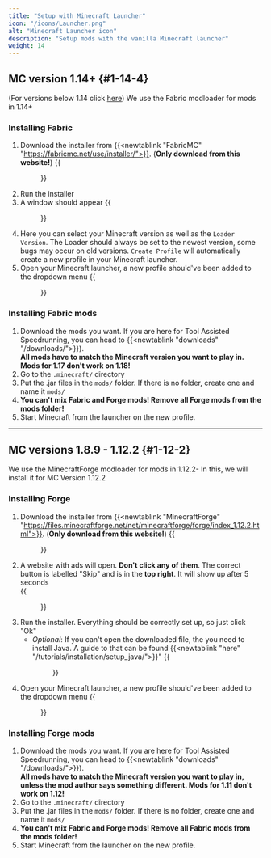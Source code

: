```yaml
---
title: "Setup with Minecraft Launcher"
icon: "/icons/Launcher.png"
alt: "Minecraft Launcher icon"
description: "Setup mods with the vanilla Minecraft launcher"
weight: 14
---
```

## MC version 1.14+ {#1-14-4}
(For versions below 1.14 click [here](#1-12-2))
We use the Fabric modloader for mods in 1.14+ 

### Installing Fabric
1. Download the installer from {{<newtablink "FabricMC" "https://fabricmc.net/use/installer/">}}. (**Only download from this website!**)
{{<figure class="screenshot" src="chrome_ytdtqQQCTa.png">}}
2. Run the installer
3. A window should appear
{{<figure class="screenshot" src="javaw_3wDzbdLJaS.png">}}
4. Here you can select your Minecraft version as well as the `Loader Version`. The Loader should always be set to the newest version, some bugs may occur on old versions. `Create Profile` will automatically create a new profile in your Minecraft launcher.
5. Open your Minecraft launcher, a new profile should've been added to the dropdown menu
{{<figure class="screenshot" src="Minecraft_j4svmjk50e.png">}}

### Installing Fabric mods
1. Download the mods you want. If you are here for Tool Assisted Speedrunning, you can head to {{<newtablink "downloads" "/downloads/">}}).   
**All mods have to match the Minecraft version you want to play in. Mods for 1.17 don't work on 1.18!**
2. Go to the `.minecraft/` directory
3. Put the .jar files in the `mods/` folder. If there is no folder, create one and name it `mods/`
4. **You can't mix Fabric and Forge mods! Remove all Forge mods from the mods folder!**
5. Start Minecraft from the launcher on the new profile.

---
## MC versions 1.8.9 - 1.12.2 {#1-12-2}
We use the MinecraftForge modloader for mods in 1.12.2-
In this, we will install it for MC Version 1.12.2

### Installing Forge
1. Download the installer from {{<newtablink "MinecraftForge" "https://files.minecraftforge.net/net/minecraftforge/forge/index_1.12.2.html">}}. (**Only download from this website!**)
{{<figure class="screenshot" src="chrome_BHFDr3kiIf.png">}}
2. A website with ads will open. **Don't click any of them**. The correct button is labelled "Skip" and is in the **top right**. It will show up after 5 seconds  
{{<figure class="screenshot" src="chrome_IjG9ESvhLu.png">}}
3. Run the installer. Everything should be correctly set up, so just click "Ok"  
   * *Optional*: If you can't open the downloaded file, the you need to install Java. A guide to that can be found {{<newtablink "here" "/tutorials/installation/setup_java/">}}"
{{<figure class="screenshot" src="desktop_vIpTz4PJyt.png">}}
1. Open your Minecraft launcher, a new profile should've been added to the dropdown menu
{{<figure class="screenshot" src="Minecraft_XfldEqbGXi.png">}}

### Installing Forge mods
1. Download the mods you want. If you are here for Tool Assisted Speedrunning, you can head to {{<newtablink "downloads" "/downloads/">}}).   
**All mods have to match the Minecraft version you want to play in, unless the mod author says something different. Mods for 1.11 don't work on 1.12!**
2. Go to the `.minecraft/` directory
3. Put the .jar files in the `mods/` folder. If there is no folder, create one and name it `mods/`
4. **You can't mix Fabric and Forge mods! Remove all Fabric mods from the mods folder!**
5. Start Minecraft from the launcher on the new profile.